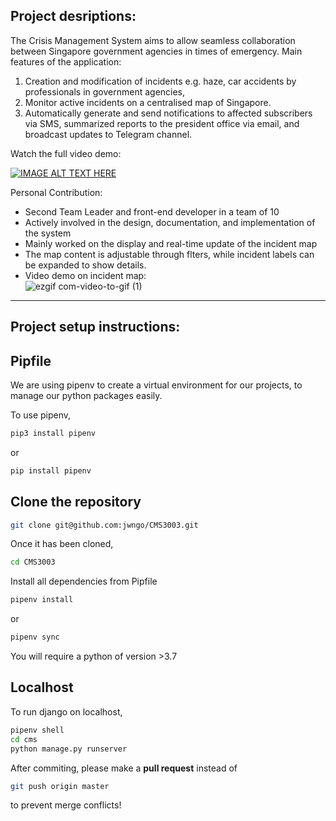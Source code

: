 ## Project desriptions:

The Crisis Management System aims to allow seamless collaboration between Singapore government agencies in times of emergency. 
Main features of the application:
1) Creation and modification of incidents e.g. haze, car accidents by professionals in government agencies, 
2) Monitor active incidents on a centralised map of Singapore. 
3) Automatically generate and send notifications to affected subscribers via SMS, summarized reports to the president office via email, and broadcast updates to Telegram channel. 

Watch the full video demo:

[![IMAGE ALT TEXT HERE](https://img.youtube.com/vi/BDBIkziQnvc/0.jpg)](https://www.youtube.com/watch?v=BDBIkziQnvc)

Personal Contribution:  
- Second Team Leader and front-end developer in a team of 10 
- Actively involved in the design, documentation, and implementation of the system
- Mainly worked on the display and real-time update of the incident map
- The map content is adjustable through flters, while incident labels can be expanded to show details.
- Video demo on incident map:  
![ezgif com-video-to-gif (1)](https://user-images.githubusercontent.com/44166629/88136912-ef0d5380-cc1c-11ea-9035-920a54087b4c.gif)




---------------------------------------------------



## Project setup instructions:
## Pipfile 
We are using pipenv to create a virtual environment for our projects, to manage our python packages easily. 

To use pipenv, 

```bash
pip3 install pipenv
```
or 
```bash
pip install pipenv
```
 
## Clone the repository

```bash
git clone git@github.com:jwngo/CMS3003.git
```

Once it has been cloned, 
```bash 
cd CMS3003
```
Install all dependencies from Pipfile
```bash
pipenv install 
``` 
or 
```bash
pipenv sync
``` 
You will require a python of version >3.7

## Localhost

To run django on localhost, 

```bash
pipenv shell
cd cms
python manage.py runserver
``` 

After commiting, please make a **pull request** instead of 
```bash 
git push origin master
``` 
to prevent merge conflicts! 
